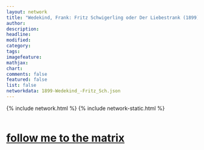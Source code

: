 ```yaml
---
layout: network
title: "Wedekind, Frank: Fritz Schwigerling oder Der Liebestrank (1899)"
author:
description:
headline:
modified:
category:
tags: 
imagefeature: 
mathjax: 
chart: 
comments: false
featured: false
list: false
networkdata: 1899-Wedekind_-Fritz_Sch.json
---
```

{% include network.html %}
{% include network-static.html %}
<div class="row">
  <div class="small-5 small-centered columns"><a href="/matrix135"><h1>follow me to the matrix</h1></a>
</div>
</div>
